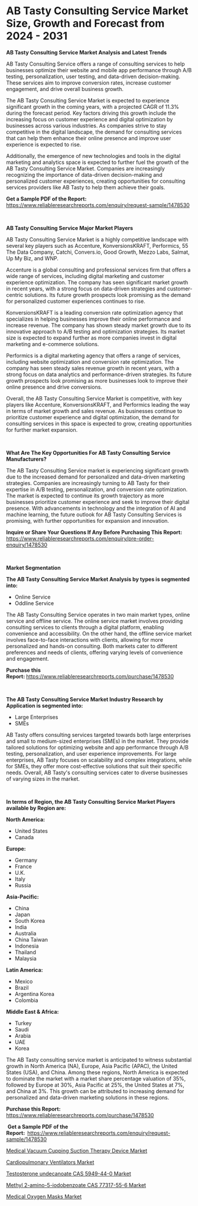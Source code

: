 <p><h1>AB Tasty Consulting Service Market Size, Growth and Forecast from 2024 - 2031</h1></p><p><strong>AB Tasty Consulting Service Market Analysis and Latest Trends</strong></p>
<p><p>AB Tasty Consulting Service offers a range of consulting services to help businesses optimize their website and mobile app performance through A/B testing, personalization, user testing, and data-driven decision-making. These services aim to improve conversion rates, increase customer engagement, and drive overall business growth.</p><p>The AB Tasty Consulting Service Market is expected to experience significant growth in the coming years, with a projected CAGR of 11.3% during the forecast period. Key factors driving this growth include the increasing focus on customer experience and digital optimization by businesses across various industries. As companies strive to stay competitive in the digital landscape, the demand for consulting services that can help them enhance their online presence and improve user experience is expected to rise.</p><p>Additionally, the emergence of new technologies and tools in the digital marketing and analytics space is expected to further fuel the growth of the AB Tasty Consulting Service Market. Companies are increasingly recognizing the importance of data-driven decision-making and personalized customer experiences, creating opportunities for consulting services providers like AB Tasty to help them achieve their goals.</p></p>
<p><strong>Get a Sample PDF of the Report:&nbsp;</strong> <a href="https://www.reliableresearchreports.com/enquiry/request-sample/1478530">https://www.reliableresearchreports.com/enquiry/request-sample/1478530</a></p>
<p>&nbsp;</p>
<p><strong>AB Tasty Consulting Service Major Market Players</strong></p>
<p><p>AB Tasty Consulting Service Market is a highly competitive landscape with several key players such as Accenture, KonversionsKRAFT, Performics, 55 The Data Company, Catchi, Convers.io, Good Growth, Mezzo Labs, Salmat, Up My Biz, and WNP. </p><p>Accenture is a global consulting and professional services firm that offers a wide range of services, including digital marketing and customer experience optimization. The company has seen significant market growth in recent years, with a strong focus on data-driven strategies and customer-centric solutions. Its future growth prospects look promising as the demand for personalized customer experiences continues to rise.</p><p>KonversionsKRAFT is a leading conversion rate optimization agency that specializes in helping businesses improve their online performance and increase revenue. The company has shown steady market growth due to its innovative approach to A/B testing and optimization strategies. Its market size is expected to expand further as more companies invest in digital marketing and e-commerce solutions.</p><p>Performics is a digital marketing agency that offers a range of services, including website optimization and conversion rate optimization. The company has seen steady sales revenue growth in recent years, with a strong focus on data analytics and performance-driven strategies. Its future growth prospects look promising as more businesses look to improve their online presence and drive conversions.</p><p>Overall, the AB Tasty Consulting Service Market is competitive, with key players like Accenture, KonversionsKRAFT, and Performics leading the way in terms of market growth and sales revenue. As businesses continue to prioritize customer experience and digital optimization, the demand for consulting services in this space is expected to grow, creating opportunities for further market expansion.</p></p>
<p>&nbsp;</p>
<p><strong>What Are The Key Opportunities For AB Tasty Consulting Service Manufacturers?</strong></p>
<p><p>The AB Tasty Consulting Service market is experiencing significant growth due to the increased demand for personalized and data-driven marketing strategies. Companies are increasingly turning to AB Tasty for their expertise in A/B testing, personalization, and conversion rate optimization. The market is expected to continue its growth trajectory as more businesses prioritize customer experience and seek to improve their digital presence. With advancements in technology and the integration of AI and machine learning, the future outlook for AB Tasty Consulting Services is promising, with further opportunities for expansion and innovation.</p></p>
<p><strong>Inquire or Share Your Questions If Any Before Purchasing This Report:</strong> <a href="https://www.reliableresearchreports.com/enquiry/pre-order-enquiry/1478530">https://www.reliableresearchreports.com/enquiry/pre-order-enquiry/1478530</a></p>
<p>&nbsp;</p>
<p><strong>Market Segmentation</strong></p>
<p><strong>The AB Tasty Consulting Service Market Analysis by types is segmented into:</strong></p>
<p><ul><li>Online Service</li><li>Oddline Service</li></ul></p>
<p><p>The AB Tasty Consulting Service operates in two main market types, online service and offline service. The online service market involves providing consulting services to clients through a digital platform, enabling convenience and accessibility. On the other hand, the offline service market involves face-to-face interactions with clients, allowing for more personalized and hands-on consulting. Both markets cater to different preferences and needs of clients, offering varying levels of convenience and engagement.</p></p>
<p><strong>Purchase this Report:&nbsp;</strong><a href="https://www.reliableresearchreports.com/purchase/1478530">https://www.reliableresearchreports.com/purchase/1478530</a></p>
<p>&nbsp;</p>
<p><strong>The AB Tasty Consulting Service Market Industry Research by Application is segmented into:</strong></p>
<p><ul><li>Large Enterprises</li><li>SMEs</li></ul></p>
<p><p>AB Tasty offers consulting services targeted towards both large enterprises and small to medium-sized enterprises (SMEs) in the market. They provide tailored solutions for optimizing website and app performance through A/B testing, personalization, and user experience improvements. For large enterprises, AB Tasty focuses on scalability and complex integrations, while for SMEs, they offer more cost-effective solutions that suit their specific needs. Overall, AB Tasty's consulting services cater to diverse businesses of varying sizes in the market.</p></p>
<p>&nbsp;</p>
<p><strong>In terms of Region, the AB Tasty Consulting Service Market Players available by Region are:</strong></p>
<p>
    <p> <strong> North America: </strong>
        <ul>
            <li>United States</li>
            <li>Canada</li>
        </ul>
        </p> 
    <p> <strong> Europe: </strong>
        <ul>
            <li>Germany</li>
            <li>France</li>
            <li>U.K.</li>
            <li>Italy</li>
            <li>Russia</li>
        </ul>
        </p> 
    <p> <strong> Asia-Pacific: </strong>
        <ul>
            <li>China</li>
            <li>Japan</li>
            <li>South Korea</li>
            <li>India</li>
            <li>Australia</li>
            <li>China Taiwan</li>
            <li>Indonesia</li>
            <li>Thailand</li>
            <li>Malaysia</li>
        </ul>
        </p> 
    <p> <strong> Latin America: </strong>
        <ul>
            <li>Mexico</li>
            <li>Brazil</li>
            <li>Argentina Korea</li>
            <li>Colombia</li>
        </ul>
        </p> 
    <p> <strong> Middle East & Africa: </strong>
        <ul>
            <li>Turkey</li>
            <li>Saudi</li>
            <li>Arabia</li>
            <li>UAE</li>
            <li>Korea</li>
        </ul>
    </p>
    </p>
<p><p>The AB Tasty consulting service market is anticipated to witness substantial growth in North America (NA), Europe, Asia Pacific (APAC), the United States (USA), and China. Among these regions, North America is expected to dominate the market with a market share percentage valuation of 35%, followed by Europe at 30%, Asia Pacific at 25%, the United States at 7%, and China at 3%. This growth can be attributed to increasing demand for personalized and data-driven marketing solutions in these regions.</p></p>
<p><strong>Purchase this Report: </strong><a href="https://www.reliableresearchreports.com/purchase/1478530">https://www.reliableresearchreports.com/purchase/1478530</a></p>
<p>&nbsp;<strong>Get a Sample PDF of the Report:&nbsp;&nbsp;</strong><a href="https://www.reliableresearchreports.com/enquiry/request-sample/1478530">https://www.reliableresearchreports.com/enquiry/request-sample/1478530</a></p>
<p><strong></strong></p>
<p><p><a href="https://medium.com/@liamblick633/medical-vacuum-cupping-suction-therapy-device-market-trends-and-market-analysis-forecasted-for-896ec497daf2">Medical Vacuum Cupping Suction Therapy Device Market</a></p><p><a href="https://medium.com/@liamblick633/decoding-cardiopulmonary-ventilators-market-metrics-market-share-trends-and-growth-patterns-3868c1cf1e8d">Cardiopulmonary Ventilators Market</a></p><p><a href="https://github.com/timeliteaut/Market-Research-Report-List-1/blob/main/testosterone-undecanoate-cas-5949-44-0-market.md">Testosterone undecanoate CAS 5949-44-0 Market</a></p><p><a href="https://github.com/seekum/Market-Research-Report-List-1/blob/main/methyl-2-amino-5-iodobenzoate-cas-77317-55-6-market.md">Methyl 2-amino-5-iodobenzoate CAS 77317-55-6 Market</a></p><p><a href="https://medium.com/@liamblick633/analyzing-medical-oxygen-masks-market-global-industry-perspective-and-forecast-2024-to-2031-cb4c653a5522">Medical Oxygen Masks Market</a></p></p>